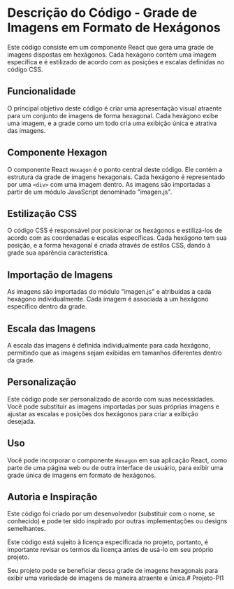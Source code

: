 # Descrição do Código - Grade de Imagens em Formato de Hexágonos

Este código consiste em um componente React que gera uma grade de imagens dispostas em hexágonos. Cada hexágono contém uma imagem específica e é estilizado de acordo com as posições e escalas definidas no código CSS.

## Funcionalidade

O principal objetivo deste código é criar uma apresentação visual atraente para um conjunto de imagens de forma hexagonal. Cada hexágono exibe uma imagem, e a grade como um todo cria uma exibição única e atrativa das imagens.

## Componente Hexagon

O componente React `Hexagon` é o ponto central deste código. Ele contém a estrutura da grade de imagens hexagonais. Cada hexágono é representado por uma `<div>` com uma imagem dentro. As imagens são importadas a partir de um módulo JavaScript denominado "imagen.js".

## Estilização CSS

O código CSS é responsável por posicionar os hexágonos e estilizá-los de acordo com as coordenadas e escalas específicas. Cada hexágono tem sua posição, e a forma hexagonal é criada através de estilos CSS, dando à grade sua aparência característica.

## Importação de Imagens

As imagens são importadas do módulo "imagen.js" e atribuídas a cada hexágono individualmente. Cada imagem é associada a um hexágono específico dentro da grade.

## Escala das Imagens

A escala das imagens é definida individualmente para cada hexágono, permitindo que as imagens sejam exibidas em tamanhos diferentes dentro da grade.

## Personalização

Este código pode ser personalizado de acordo com suas necessidades. Você pode substituir as imagens importadas por suas próprias imagens e ajustar as escalas e posições dos hexágonos para criar a exibição desejada.

## Uso

Você pode incorporar o componente `Hexagon` em sua aplicação React, como parte de uma página web ou de outra interface de usuário, para exibir uma grade única de imagens em formato de hexágonos.

## Autoria e Inspiração

Este código foi criado por um desenvolvedor (substituir com o nome, se conhecido) e pode ter sido inspirado por outras implementações ou designs semelhantes.

Este código está sujeito à licença especificada no projeto, portanto, é importante revisar os termos da licença antes de usá-lo em seu próprio projeto.

Seu projeto pode se beneficiar dessa grade de imagens hexagonais para exibir uma variedade de imagens de maneira atraente e única.#   P r o j e t o - P I 1 
 
 
